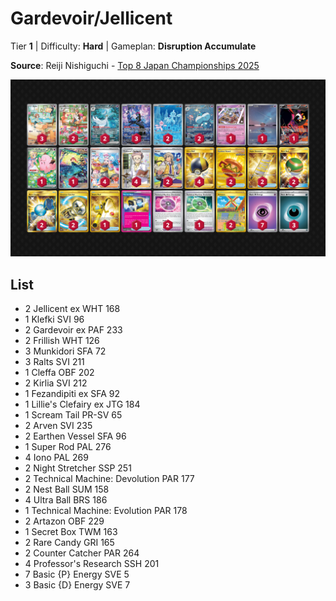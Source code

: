 # Gardevoir/Jellicent

Tier **1** | Difficulty: **Hard** | Gameplan: **Disruption Accumulate**

**Source**: Reiji Nishiguchi - [Top 8 Japan Championships 2025](https://limitlesstcg.com/decks/list/18826)

![decklist](../../!Images/Standard/18SVI-BBWF/Gardevoir-Jellicent.png)

## List
* 2 Jellicent ex WHT 168
* 1 Klefki SVI 96
* 2 Gardevoir ex PAF 233
* 2 Frillish WHT 126
* 3 Munkidori SFA 72
* 3 Ralts SVI 211
* 1 Cleffa OBF 202
* 2 Kirlia SVI 212
* 1 Fezandipiti ex SFA 92
* 1 Lillie's Clefairy ex JTG 184
* 1 Scream Tail PR-SV 65
* 2 Arven SVI 235
* 2 Earthen Vessel SFA 96
* 1 Super Rod PAL 276
* 4 Iono PAL 269
* 2 Night Stretcher SSP 251
* 2 Technical Machine: Devolution PAR 177
* 2 Nest Ball SUM 158
* 4 Ultra Ball BRS 186
* 1 Technical Machine: Evolution PAR 178
* 2 Artazon OBF 229
* 1 Secret Box TWM 163
* 2 Rare Candy GRI 165
* 2 Counter Catcher PAR 264
* 4 Professor's Research SSH 201
* 7 Basic {P} Energy SVE 5
* 3 Basic {D} Energy SVE 7